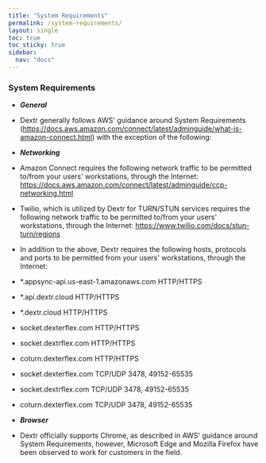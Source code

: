 ```yaml
---
title: "System Requirements"
permalink: /system-requirements/
layout: single
toc: true
toc_sticky: true
sidebar:
  nav: "docs"
---
```


### System Requirements

- ***General***

- Dextr generally follows AWS' guidance around System Requirements (https://docs.aws.amazon.com/connect/latest/adminguide/what-is-amazon-connect.html) with the exception of the following:

- ***Networking***

- Amazon Connect requires the following network traffic to be permitted to/from your users' workstations, through the Internet:
https://docs.aws.amazon.com/connect/latest/adminguide/ccp-networking.html

- Twilio, which is utilized by Dextr for TURN/STUN services requires the following network traffic to be permitted to/from your users' workstations, through the Internet: https://www.twilio.com/docs/stun-turn/regions

- In addition to the above, Dextr requires the following hosts, protocols and ports to be permitted from your users' workstations, through the Internet:

- *.appsync-api.us-east-1.amazonaws.com   HTTP/HTTPS
- *.api.dextr.cloud              HTTP/HTTPS
- *.dextr.cloud      HTTP/HTTPS
- socket.dexterflex.com    HTTP/HTTPS
- socket.dextrflex.com      HTTP/HTTPS
- coturn.dexterflex.com    HTTP/HTTPS
- socket.dexterflex.com    TCP/UDP 3478, 49152-65535
- socket.dextrflex.com      TCP/UDP 3478, 49152-65535
- coturn.dexterflex.com    TCP/UDP 3478, 49152-65535

- ***Browser***

- Dextr officially supports Chrome, as described in AWS' guidance around System Requirements, however, Microsoft Edge and Mozilla Firefox have been observed to work for customers in the field.
